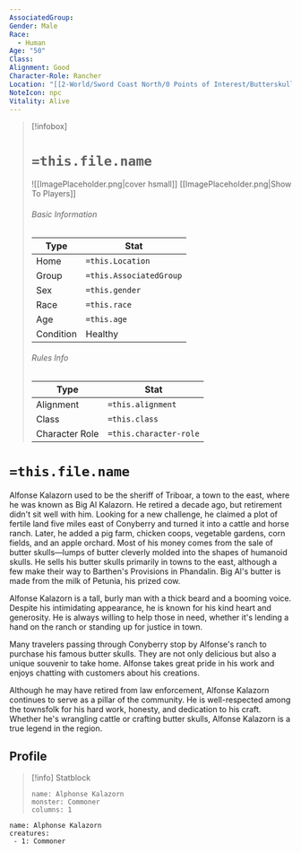 ```yaml
---
AssociatedGroup: 
Gender: Male
Race:
  - Human
Age: "50"
Class: 
Alignment: Good
Character-Role: Rancher
Location: "[[2-World/Sword Coast North/0 Points of Interest/Butterskull Ranch/Butterskull Ranch|Butterskull Ranch]]"
NoteIcon: npc
Vitality: Alive
---
```




> [!infobox]
> # `=this.file.name`
> ![[ImagePlaceholder.png|cover hsmall]]
> [[ImagePlaceholder.png|Show To Players]]
> ###### Basic Information
> Type |  Stat |
> ---|---|
> Home | `=this.Location` |
> Group | `=this.AssociatedGroup` |
> Sex | `=this.gender` |
> Race | `=this.race` |
> Age | `=this.age` |
> Condition | Healthy |
> ###### Rules Info
> Type |  Stat |
> ---|---|
> Alignment | `=this.alignment` |
> Class | `=this.class` |
> Character Role | `=this.character-role` |

# `=this.file.name`


Alfonse Kalazorn used to be the sheriff of Triboar, a town to the east, where he was known as Big Al Kalazorn. He retired a decade ago, but retirement didn't sit well with him. Looking for a new challenge, he claimed a plot of fertile land five miles east of Conyberry and turned it into a cattle and horse ranch. Later, he added a pig farm, chicken coops, vegetable gardens, corn fields, and an apple orchard. Most of his money comes from the sale of butter skulls—lumps of butter cleverly molded into the shapes of humanoid skulls. He sells his butter skulls primarily in towns to the east, although a few make their way to Barthen's Provisions in Phandalin. Big Al's butter is made from the milk of Petunia, his prized cow.

 
Alfonse Kalazorn is a tall, burly man with a thick beard and a booming voice. Despite his intimidating appearance, he is known for his kind heart and generosity. He is always willing to help those in need, whether it's lending a hand on the ranch or standing up for justice in town.

Many travelers passing through Conyberry stop by Alfonse's ranch to purchase his famous butter skulls. They are not only delicious but also a unique souvenir to take home. Alfonse takes great pride in his work and enjoys chatting with customers about his creations.

Although he may have retired from law enforcement, Alfonse Kalazorn continues to serve as a pillar of the community. He is well-respected among the townsfolk for his hard work, honesty, and dedication to his craft. Whether he's wrangling cattle or crafting butter skulls, Alfonse Kalazorn is a true legend in the region.


## Profile



> [!info] Statblock
> ```statblock
> name: Alphonse Kalazorn
> monster: Commoner
> columns: 1
> ```

```encounter-table
name: Alphonse Kalazorn
creatures:
 - 1: Commoner
```

